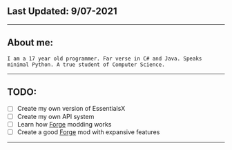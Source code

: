 ## Last Updated: 9/07-2021
<hr>

## About me:
```I am a 17 year old programmer. Far verse in C# and Java. Speaks minimal Python. A true student of Computer Science.```
<hr>

## TODO:
- [ ] Create my own version of EssentialsX
- [ ] Create my own API system
- [ ] Learn how [Forge](https://files.minecraftforge.net/net/minecraftforge/forge/) modding works
- [ ] Create a good [Forge](https://files.minecraftforge.net/net/minecraftforge/forge/) mod with expansive features

<hr>

<!---
iffyspeak-chroma/iffyspeak-chroma is a ✨ special ✨ repository because its `README.md` (this file) appears on your GitHub profile.
You can click the Preview link to take a look at your changes.
--->
